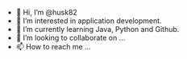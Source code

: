 - 👋 Hi, I’m @husk82
- 👀 I’m interested in application development.
- 🌱 I’m currently learning Java, Python and Github.
- 💞️ I’m looking to collaborate on ...
- 📫 How to reach me ...

<!---
husk82/husk82 is a ✨ special ✨ repository because its `README.md` (this file) appears on your GitHub profile.
You can click the Preview link to take a look at your changes.
--->
